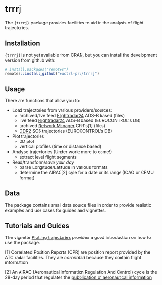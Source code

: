 
<!-- README.md is generated from README.Rmd. Please edit that file -->
trrrj
=====

The `{trrrj}` package provides facilities to aid in the analysis of flight trajectories.

Installation
------------

`{trrrj}` is not yet available from CRAN, but you can install the development version from github with:

``` r
# install.packages("remotes")
remotes::install_github("euctrl-pru/trrrj")
```

Usage
-----

There are functions that allow you to:

-   Load trajectories from various providers/sources:
    -   archived/live feed [Flightradar24](https://www.flightradar24.com/ "Flightradar24") ADS-B based (files)
    -   live feed [Flightradar24](https://www.flightradar24.com/ "Flightradar24") ADS-B based (EUROCONTROL's DB)
    -   archived [Network Manager](https://www.eurocontrol.int/network-manager "Network Manager - EUROCONTROL") CPR's[1] (files)
    -   [DDR2](https://www.eurocontrol.int/ddr "Demand Data Repository - EUROCONTROL") SO6 trajectories (EUROCONTROL's DB)
-   Plot trajectories
    -   2D plot
    -   vertical profiles (time or distance based)
-   Analyse trajectories (Under work: more to come!)
    -   extract level flight segments
-   Read/transform/*save your day*
    -   parse Longitude/Latitude in various formats
    -   determine the AIRAC[2] cyle for a date or its range (ICAO or CFMU format)

Data
----

The package contains small data source files in order to provide realistic examples and use cases for guides and vignettes.

Tutorials and Guides
--------------------

The vignette [Plotting trajectories](articles/trrrj-plotting.html) provides a good introduction on how to use the package.

[1] Correlated Position Reports (CPR) are position report provided by the ATC radar facilities. They are *correlated* because they contain flight information

[2] An AIRAC (Aeronautical Information Regulation And Control) cycle is the 28-day period that regulates the [pubblication of aeronautical information](https://en.wikipedia.org/wiki/Aeronautical_Information_Publication)
